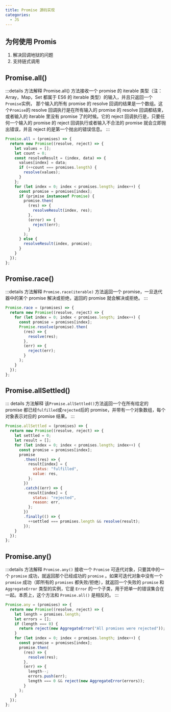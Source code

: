 ```yaml
---
title: Promise 源码实现
categories:
  - JS
---
```


## 为何使用 Promis

1. 解决回调地狱的问题
2. 支持链式调用

## Promise.all()

:::details 方法解释
Promise.all() 方法接收一个 promise 的 iterable 类型（注：Array，Map，Set 都属于 ES6 的 iterable 类型）的输入，并且只返回一个`Promise`实例， 那个输入的所有 promise 的 resolve 回调的结果是一个数组。这个`Promise`的 resolve 回调执行是在所有输入的 promise 的 resolve 回调都结束，或者输入的 iterable 里没有 promise 了的时候。它的 reject 回调执行是，只要任何一个输入的 promise 的 reject 回调执行或者输入不合法的 promise 就会立即抛出错误，并且 reject 的是第一个抛出的错误信息。
:::

```js
Promise.all = (promises) => {
  return new Promise((resolve, reject) => {
    let values = [];
    let count = 0;
    const resolveResult = (index, data) => {
      values[index] = data;
      if (++count === promises.length) {
        resolve(values);
      }
    };
    for (let index = 0; index < promises.length; index++) {
      const promise = promises[index];
      if (primise instanceof Promise) {
        promise.then(
          (res) => {
            resolveResult(index, res);
          },
          (error) => {
            reject(err);
          }
        );
      } else {
        resolveResult(index, promise);
      }
    }
  });
};
```

## Promise.race()

:::details 方法解释
`Promise.race(iterable)` 方法返回一个 promise，一旦迭代器中的某个 promise 解决或拒绝，返回的 promise 就会解决或拒绝。
:::

```js
Promise.race = (promises) => {
  return new Promise((resolve, reject) => {
    for (let index = 0; index < promises.length; index++) {
      const promise = promises[index];
      Promise.resolve(promise).then(
        (res) => {
          resolve(res);
        },
        (err) => {
          reject(err);
        }
      );
    }
  });
};
```

## Promise.allSettled()

::: details 方法解释
该`Promise.allSettled()`方法返回一个在所有给定的 promise 都已经`fulfilled`或`rejected`后的 promise，并带有一个对象数组，每个对象表示对应的 promise 结果。
:::

```js
Promise.allSettled = (promises) => {
  return new Promise((resolve, reject) => {
    let settled = 0;
    let result = [];
    for (let index = 0; index < promises.length; index++) {
      const promise = promises[index];
      promise
        .then((res) => {
          result[index] = {
            status: "fulfilled",
            value: res,
          };
        })
        .catch((err) => {
          result[index] = {
            status: "rejected",
            reason: err,
          };
        })
        .finally(() => {
          ++settled === promises.length && resolve(result);
        });
    }
  });
};
```

## Promise.any()

:::details 方法解释
`Promise.any()` 接收一个 `Promise` 可迭代对象，只要其中的一个 `promise` 成功，就返回那个已经成功的 `promise` 。如果可迭代对象中没有一个 `promise` 成功（即所有的 `promises` 都失败/拒绝），就返回一个失败的 `promise` 和 `AggregateError` 类型的实例，它是 `Error` 的一个子类，用于把单一的错误集合在一起。本质上，这个方法和 `Promise.all()` 是相反的。
:::

```js
Promise.any = (promises) => {
  return new Promise((resolve, reject) => {
    let length = promises.length;
    let errors = [];
    if (length === 0) {
      return reject(new AggregateError("All promises were rejected"));
    }
    for (let index = 0; index < promises.length; index++) {
      const promise = promises[index];
      promise.then(
        (res) => {
          resolve(res);
        },
        (err) => {
          length--;
          errors.push(err);
          length === 0 && reject(new AggregateError(errors));
        }
      );
    }
  });
};
```
